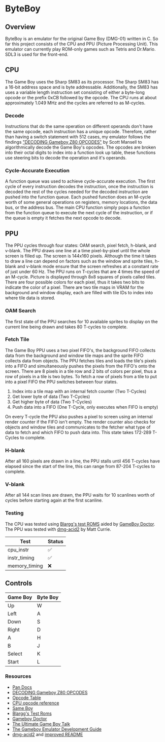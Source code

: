 # ByteBoy
## Overview
ByteBoy is an emulator for the original Game Boy (DMG-01) written in C. So far this project consists of the CPU and PPU (Picture Processing Unit).
This emulator can currently play ROM-only games such as Tetris and Dr.Mario. SDL3 is used for the front-end.
## CPU 
The Game Boy uses the Sharp SM83 as its processor. The Sharp SM83 has a 16-bit address space and is byte addressable. Additionally, 
the SM83 has uses a variable length instruction set consisting of either a byte-long opcode or the prefix 0xCB followed by the opcode. The CPU runs
at about approximately 1.049 MHz and the cycles are referred to as M-cycles.
### Decode 
Instructions that do the same operation on different operands don't have the same opcode, each instruction has a unique opcode. Therefore, rather than having
a switch statement with 512 cases, my emulator follows the findings ["DECODING Gameboy Z80 OPCODES"](https://archive.gbdev.io/salvage/decoding_gbz80_opcodes/Decoding%20Gamboy%20Z80%20Opcodes.html) 
by Scott Mansell to algorithmically decode the Game Boy's opcodes.  The opcodes are broken into their octal digits to index into a function look up table, these functions use 
steering bits to decode the operation and it's operands.
### Cycle-Accurate Execution
A function queue was used to achieve cycle-accurate execution. The first cycle of every instruction decodes the instruction, once the instruction is decoded the rest of the cycles
needed for the decoded instruction are pushed into the function queue. Each pushed function does an M-cycle worth of some general operations on registers, memory locations, the data bus, or the address bus.
The main CPU function simply pops a function from the function queue to execute the next cycle of the instruction, or if the queue is empty it fetches the next opcode to decode.
## PPU 
The PPU cycles through four states: OAM search, pixel fetch, h-blank, and v-blank. The PPU draws one line at a time pixel-by-pixel until the whole screen is filled up. The screen is 144x160 pixels.
Although the time it takes to draw a line can depend on factors such as the window and sprite tiles, h-blank and v-blank mode ensure that the screen refreshes at a constant rate of just under 60 Hz.
The PPU runs on T-cycles that are 4 times the speed of an M-cycle. Picture is displayed through 8x8 squares of pixels called tiles. There are four possible colors for each pixel, thus it takes two bits to 
indicate the color of a pixel. There are two tile maps in VRAM for the  background and window display, each are filled with tile IDs to index into where tile data is stored. 
### OAM Search
The first state of the PPU searches for 10 available sprites to display on the current line being drawn and takes 80 T-cycles to complete. 
### Fetch Tile
The Game Boy PPU uses a two pixel FIFO's, the background FIFO collects data from the background and window tile maps and the sprite FIFO collects data from objects. The PPU fetches
tiles and loads the tile's pixels into a FIFO and simultaneously pushes the pixels from the FIFO's onto the screen. There are 8 pixels in a tile row and 2 bits of colors per pixel, 
thus a row of pixels in a tile is two bytes. To fetch a row of pixels from a tile to put into a pixel FIFO the PPU switches between four states.
1. Index into a tile map with an internal fetch counter (Two T-Cycles)
2. Get lower byte of data (Two T-Cycles)
3. Get higher byte of data (Two T-Cycles)
4. Push data into a FIFO (One T-Cycle, only executes when FIFO is empty)

On every T-cycle the PPU also pushes a pixel to screen using an internal render
counter if the FIFO isn't empty. The render counter also checks for objects and window tiles and communicates to the fetcher what type of data to fetch and which FIFO to push data into. 
This state takes 172-289 T-Cycles to complete.
### H-blank 
After all 160 pixels are drawn in a line, the PPU stalls until 456 T-cycles have elapsed since the start of the line, this can range from 87-204 T-cycles to complete.
### V-blank
After all 144 scan lines are drawn, the PPU waits for 10 scanlines worth of cycles before starting again at the first scanline.
### Testing 
The CPU was tested using [Blargg's test ROMS](https://gbdev.gg8.se/files/roms/blargg-gb-tests/) aided by [GameBoy Doctor](https://robertheaton.com/gameboy-doctor/).
The PPU was tested with [dmg-acid2](https://github.com/mattcurrie/dmg-acid2) by Matt Currie.

| Test| Status |
|-----|--------|
| cpu_instr | ✅      |
| instr_timing| ✅      |
 |memory_timing| ❌      |

## Controls
| Game Boy | Byte Boy |
|----------|----------|
|Up|W|
|Left|A|
|Down|S|
|Right|D|
|A|H|
|B|J|
|Select|K|
|Start|L|

### Resources
- [Pan Docs](https://gbdev.io/pandocs/) 
- [DECODING Gameboy Z80 OPCODES](https://archive.gbdev.io/salvage/decoding_gbz80_opcodes/Decoding%20Gamboy%20Z80%20Opcodes.html)
- [Opcode Table](https://gbdev.io/gb-opcodes/optables/)
- [CPU opcode reference](https://rgbds.gbdev.io/docs/v0.9.2/gbz80.7#JP_n16)
- [Same Boy](https://sameboy.github.io/)
- [Blargg's Test Roms](https://gbdev.gg8.se/files/roms/blargg-gb-tests/)
- [Gameboy Doctor](https://robertheaton.com/gameboy-doctor/)
- [The Ultimate Game Boy Talk](https://www.youtube.com/watch?v=HyzD8pNlpwI)
- [The Gameboy Emulator Development Guide](https://hacktix.github.io/GBEDG/ppu/)
- [dmg-acid2](https://github.com/mattcurrie/dmg-acid2) and [improved README](https://github.com/MarcAlx/dmg-acid2)

